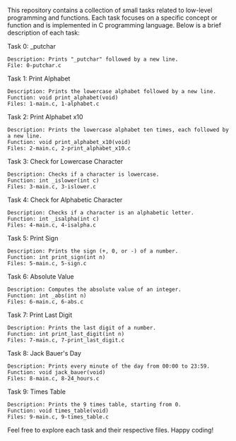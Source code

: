 This repository contains a collection of small tasks related to low-level programming and functions. Each task focuses on a specific concept or function and is implemented in C programming language. Below is a brief description of each task:

Task 0: _putchar

    Description: Prints "_putchar" followed by a new line.
    File: 0-putchar.c

Task 1: Print Alphabet

    Description: Prints the lowercase alphabet followed by a new line.
    Function: void print_alphabet(void)
    Files: 1-main.c, 1-alphabet.c

Task 2: Print Alphabet x10

    Description: Prints the lowercase alphabet ten times, each followed by a new line.
    Function: void print_alphabet_x10(void)
    Files: 2-main.c, 2-print_alphabet_x10.c

Task 3: Check for Lowercase Character

    Description: Checks if a character is lowercase.
    Function: int _islower(int c)
    Files: 3-main.c, 3-islower.c

Task 4: Check for Alphabetic Character

    Description: Checks if a character is an alphabetic letter.
    Function: int _isalpha(int c)
    Files: 4-main.c, 4-isalpha.c

Task 5: Print Sign

    Description: Prints the sign (+, 0, or -) of a number.
    Function: int print_sign(int n)
    Files: 5-main.c, 5-sign.c

Task 6: Absolute Value

    Description: Computes the absolute value of an integer.
    Function: int _abs(int n)
    Files: 6-main.c, 6-abs.c

Task 7: Print Last Digit

    Description: Prints the last digit of a number.
    Function: int print_last_digit(int n)
    Files: 7-main.c, 7-print_last_digit.c

Task 8: Jack Bauer's Day

    Description: Prints every minute of the day from 00:00 to 23:59.
    Function: void jack_bauer(void)
    Files: 8-main.c, 8-24_hours.c

Task 9: Times Table

    Description: Prints the 9 times table, starting from 0.
    Function: void times_table(void)
    Files: 9-main.c, 9-times_table.c

Feel free to explore each task and their respective files. Happy coding!
